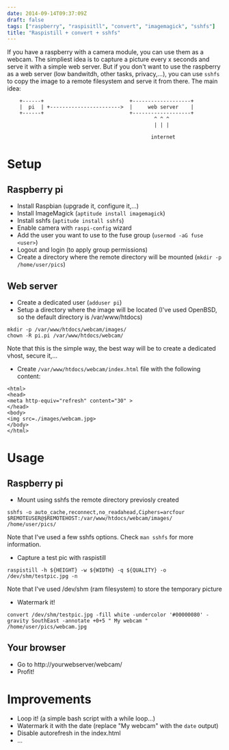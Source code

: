 ```yaml
---
date: 2014-09-14T09:37:09Z
draft: false
tags: ["raspberry", "raspisitll", "convert", "imagemagick", "sshfs"]
title: "Raspistill + convert + sshfs"
---
```


If you have a raspberry with a camera module, you can use them as a webcam. The simpliest idea is to capture a picture every x seconds and serve it with a simple web server.
But if you don't want to use the raspberry as a web server (low bandwitdh, other tasks, privacy,...), you can use `sshfs` to copy the image to a remote filesystem and serve it from there.
The main idea:

```
	+------+                            +-------------------+
	|  pi  | +----------------------->  |     web server    |
	+------+                            +-------------------+
	                                            ^ ^ ^        
	                                            | | |        

                                        	   internet
```

# Setup
## Raspberry pi

* Install Raspbian (upgrade it, configure it,...)
* Install ImageMagick (`aptitude install imagemagick`)
* Install sshfs (`aptitude install sshfs`)
* Enable camera with `raspi-config` wizard
* Add the user you want to use to the fuse group (`usermod -aG fuse <user>`)
* Logout and login (to apply group permissions)
* Create a directory where the remote directory will be mounted (`mkdir -p /home/user/pics`)

## Web server

* Create a dedicated user (`adduser pi`)
* Setup a directory where the image will be located (I've used OpenBSD, so the default directory is /var/www/htdocs)

```
mkdir -p /var/www/htdocs/webcam/images/
chown -R pi.pi /var/www/htdocs/webcam/
```

Note that this is the simple way, the best way will be to create a dedicated vhost, secure it,...

* Create `/var/www/htdocs/webcam/index.html` file with the following content:

```
<html>
<head>
<meta http-equiv="refresh" content="30" >
</head>
<body>
<img src=./images/webcam.jpg>
</body>
</html>
```

# Usage
## Raspberry pi

* Mount using sshfs the remote directory previosly created
```
sshfs -o auto_cache,reconnect,no_readahead,Ciphers=arcfour $REMOTEUSER@$REMOTEHOST:/var/www/htdocs/webcam/images/ /home/user/pics/
```

Note that I've used a few sshfs options. Check `man sshfs` for more information.

* Capture a test pic with raspistill

```
raspistill -h ${HEIGHT} -w ${WIDTH} -q ${QUALITY} -o /dev/shm/testpic.jpg -n
```

Note that I've used /dev/shm (ram filesystem) to store the temporary picture

* Watermark it!
```
convert /dev/shm/testpic.jpg -fill white -undercolor '#00000080' -gravity SouthEast -annotate +0+5 " My webcam " /home/user/pics/webcam.jpg
```

## Your browser

* Go to http://yourwebserver/webcam/
* Profit!

# Improvements

* Loop it! (a simple bash script with a while loop...)
* Watermark it with the date (replace "My webcam" with the `date` output)
* Disable autorefresh in the index.html
* ...

